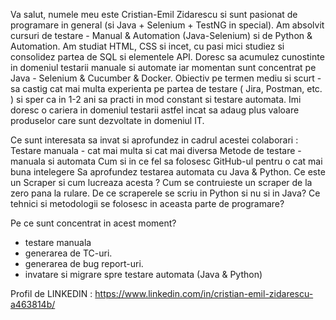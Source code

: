 Va salut, numele meu este Cristian-Emil Zidarescu si sunt pasionat de programare in general (si Java + Selenium + TestNG in special).
Am absolvit cursuri de testare -  Manual & Automation (Java-Selenium) si de Python & Automation.
Am studiat HTML, CSS si incet, cu pasi mici studiez si consolidez partea de SQL si elementele API.
Doresc sa acumulez cunostinte in domeniul testarii manuale si automate iar momentan sunt concentrat pe Java - Selenium & Cucumber & Docker.
Obiectiv pe termen mediu si scurt - sa castig cat mai multa experienta pe partea de testare ( Jira, Postman, etc. ) si sper ca in 1-2 ani sa practi in mod constant si testare automata.
Imi doresc o cariera in domeniul testarii astfel incat sa adaug plus valoare produselor care sunt dezvoltate in domeniul IT.

Ce sunt interesata sa invat si aprofundez in cadrul acestei colaborari :
Testare manuala - cat mai multa si cat mai diversa
Metode de testare - manuala si automata
Cum si in ce fel sa folosesc GitHub-ul pentru o cat mai buna intelegere
Sa aprofundez testarea automata cu Java & Python.
Ce este un Scraper si cum lucreaza acesta ?
Cum se contruieste un scraper de la zero pana la rulare.
De ce scraperele se scriu in Python si nu si in Java?
Ce tehnici si metodologii se folosesc in aceasta parte de programare?

Pe ce sunt concentrat in acest moment?
- testare manuala
- generarea de TC-uri.
- generarea de bug report-uri.
- invatare si migrare spre testare automata (Java & Python)

Profil de LINKEDIN : https://www.linkedin.com/in/cristian-emil-zidarescu-a463814b/

